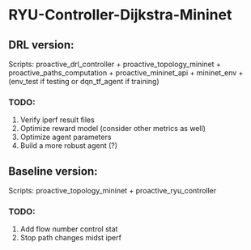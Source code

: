 # RYU-Controller-Dijkstra-Mininet

## DRL version: ##
Scripts: proactive_drl_controller + proactive_topology_mininet + proactive_paths_computation + proactive_mininet_api + mininet_env + (env_test if testing or dqn_tf_agent if training)

### TODO: ###
1) Verify iperf result files 
2) Optimize reward model (consider other metrics as well)
3) Optimize agent parameters
4) Build a more robust agent (?)


## Baseline version: ## 
Scripts: proactive_topology_mininet + proactive_ryu_controller

### TODO: ###
1) Add flow number control stat
2) Stop path changes midst iperf
